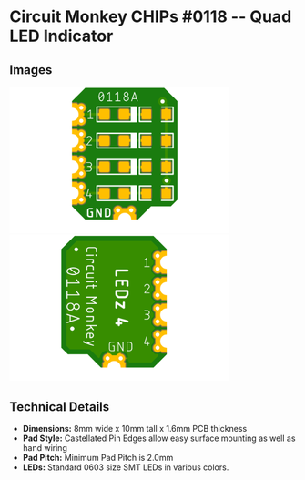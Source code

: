 # Circuit Monkey CHIPs &#35;0118 -- Quad LED Indicator

## Images
 <img src="Documents/assets/0118A-LEDz-preview-top.png" alt="Top View" width="386" /> <img src="Documents/assets/0118A-LEDz-preview-bottom.png" alt="Bottom View" width="386" />

## Technical Details
* **Dimensions:** 8mm wide x 10mm tall  x 1.6mm PCB thickness
* **Pad Style:** Castellated Pin Edges allow easy surface mounting as well as hand wiring
* **Pad Pitch:** Minimum Pad Pitch is 2.0mm
* **LEDs:** Standard 0603 size SMT LEDs in various colors.
